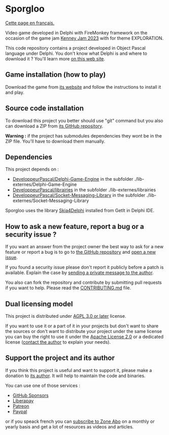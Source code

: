 # Sporgloo

[Cette page en français.](LISEZMOI.md)

Video game developed in Delphi with FireMonkey framework on the occasion of the game jam [Kenney Jam 2023](https://itch.io/jam/kenney-jam-2023) with for theme EXPLORATION.

This code repository contains a project developed in Object Pascal language under Delphi. You don't know what Delphi is and where to download it ? You'll learn more [on this web site](https://delphi-resources.developpeur-pascal.fr/).

## Game installation (how to play)

Download the game from [its website](https://sporgloo.gamolf.fr) and follow the instructions to install it and play.

## Source code installation

To download this project you better should use "git" command but you also can download a ZIP from [its GitHub repository](https://github.com/DeveloppeurPascal/Sporgloo).

**Warning :** if the project has submodules dependencies they wont be in the ZIP file. You'll have to download them manually.

## Dependencies

This project depends on :

* [DeveloppeurPascal/Delphi-Game-Engine](https://github.com/DeveloppeurPascal/Delphi-Game-Engine) in the subfolder ./lib-externes/Delphi-Game-Engine
* [DeveloppeurPascal/librairies](https://github.com/DeveloppeurPascal/librairies) in the subfolder ./lib-externes/librairies
* [DeveloppeurPascal/Socket-Messaging-Library](https://github.com/DeveloppeurPascal/Socket-Messaging-Library) in the subfolder ./lib-externes/Socket-Messaging-Library

Sporgloo uses the library [Skia4Delphi](https://skia4delphi.org) installed from GetIt in Delphi IDE.

## How to ask a new feature, report a bug or a security issue ?

If you want an answer from the project owner the best way to ask for a new feature or report a bug is to go to [the GitHub repository](https://github.com/DeveloppeurPascal/Sporgloo) and [open a new issue](https://github.com/DeveloppeurPascal/Sporgloo/issues).

If you found a security issue please don't report it publicly before a patch is available. Explain the case by [sending a private message to the author](https://developpeur-pascal.fr/nous-contacter.php).

You also can fork the repository and contribute by submitting pull requests if you want to help. Please read the [CONTRIBUTING.md](CONTRIBUTING.md) file.

## Dual licensing model

This project is distributed under [AGPL 3.0 or later](https://choosealicense.com/licenses/agpl-3.0/) license.

If you want to use it or a part of it in your projects but don't want to share the sources or don't want to distribute your project under the same license you can buy the right to use it under the [Apache License 2.0](https://choosealicense.com/licenses/apache-2.0/) or a dedicated license ([contact the author](https://developpeur-pascal.fr/nous-contacter.php) to explain your needs).

## Support the project and its author

If you think this project is useful and want to support it, please make a donation to [its author](https://github.com/DeveloppeurPascal). It will help to maintain the code and binaries.

You can use one of those services :

* [GitHub Sponsors](https://github.com/sponsors/DeveloppeurPascal)
* [Liberapay](https://liberapay.com/PatrickPremartin)
* [Patreon](https://www.patreon.com/patrickpremartin)
* [Paypal](https://www.paypal.com/paypalme/patrickpremartin)

or if you speack french you can [subscribe to Zone Abo](https://zone-abo.fr/nos-abonnements.php) on a monthly or yearly basis and get a lot of resources as videos and articles.
